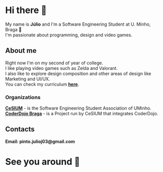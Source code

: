 # Hi there 👋

My name is __Júlio__ and I'm a Software Engineering Student at U. Minho, Braga 👋\
I'm passionate about programming, design and video games.

## About me

Right now I'm on my second of year of college.\
I like playing video games such as Zelda and Valorant.\
I also like to explore design composition and other areas of design like Marketing and UI/UX.\
You can check my curriculum [__here__](https://github.com/JulioJPinto/curriculum/blob/main/curriculum.pdf).
### Organizations
[__CeSIUM__](https://github.com/cesium) - is the Software Engineering Student Association of UMinho.\
[__CoderDojo Braga__](https://github.com/coderdojobraga) - is a Project run by CeSIUM that integrates CoderDojo.

## Contacts

__Email: pinto.julioj03@gmail.com__

# See you around 👋

